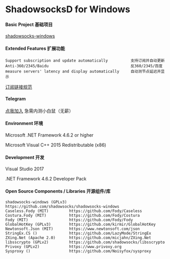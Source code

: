 ShadowsocksD for Windows
=======================

#### Basic Project 基础项目

[shadowsocks-windows](https://github.com/shadowsocks/shadowsocks-windows)

#### Extended Features 扩展功能
```
Support subscription and update automatically          支持订阅并自动更新
Anti-360/2345/Baidu                                    反360/2345/百度
measure servers' latency and display automatically     自动测节点延迟并显示
```
[订阅链接规范](https://github.com/SoDa-GitHub/SSD-Windows/wiki/%E8%AE%A2%E9%98%85%E9%93%BE%E6%8E%A5%E8%A7%84%E8%8C%83)

#### Telegram

[点我加入](https://t.me/joinchat/GvbhT0vatPxTnqLtUgPe7Q) 急需内测小白鼠（无薪）

#### Environment 环境

Microsoft .NET Framework 4.6.2 or higher

Microsoft Visual C++ 2015 Redistributable (x86)

#### Development 开发

Visual Studio 2017

.NET Framework 4.6.2 Developer Pack

#### Open Source Components / Libraries 开源组件/库
```
shadowsocks-windows (GPLv3) https://github.com/shadowsocks/shadowsocks-windows
Caseless.Fody (MIT)         https://github.com/Fody/Caseless
Costura.Fody (MIT)          https://github.com/Fody/Costura
Fody (MIT)                  https://github.com/Fody/Fody
GlobalHotKey (GPLv3)        https://github.com/kirmir/GlobalHotKey
Newtonsoft.Json (MIT)       https://www.newtonsoft.com/json
StringEx.CS ()              https://github.com/LazyMode/StringEx
ZXing.Net (Apache 2.0)      https://github.com/micjahn/ZXing.Net
libsscrypto (GPLv2)         https://github.com/shadowsocks/libsscrypto
Privoxy (GPLv2)             https://www.privoxy.org
Sysproxy ()                 https://github.com/Noisyfox/sysproxy
```
